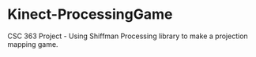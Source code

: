 # Kinect-ProcessingGame
CSC 363 Project - Using Shiffman Processing library to make a projection mapping game.
